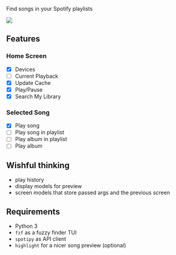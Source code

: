 Find songs in your Spotify playlists

[![](/assets/search_demo.gif)](https://junkmechanic.github.io/)

## Features

### Home Screen

-   [x] Devices
-   [ ] Current Playback
-   [x] Update Cache
-   [x] Play/Pause
-   [x] Search My Library

### Selected Song

-   [x] Play song
-   [ ] Play song in playlist
-   [ ] Play album in playlist
-   [ ] Play album

## Wishful thinking

-   play history
-   display models for preview
-   screen models that store passed args and the previous screen

## Requirements

-   Python 3
-   `fzf` as a fuzzy finder TUI
-   `spotipy` as API client
-   `highlight` for a nicer song preview (optional)
